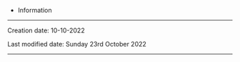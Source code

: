 * Information









---
Creation date: 10-10-2022

Last modified date: Sunday 23rd October 2022
***
